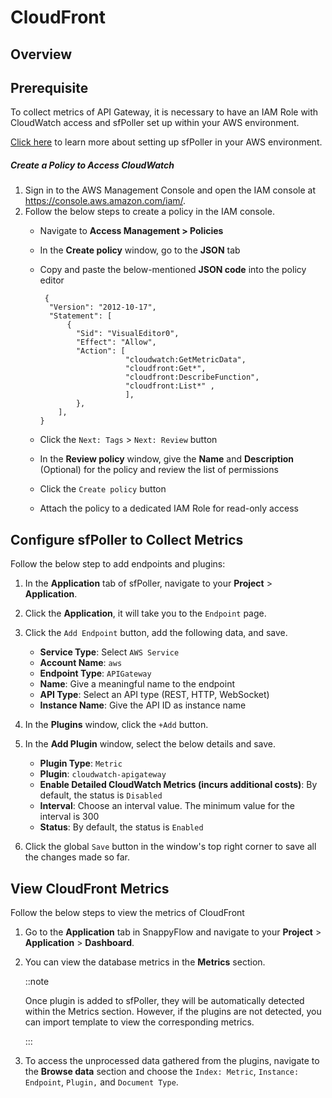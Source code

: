 # CloudFront

## Overview

## Prerequisite

To collect metrics of API Gateway, it is necessary to have an IAM Role with CloudWatch access and sfPoller set up within your AWS environment.

[Click here](/docs/snappyflow-saas/sfPoller/aws_setup) to learn more about setting up sfPoller in your AWS environment.

##### Create a Policy to Access CloudWatch

1. Sign in to the AWS Management Console and open the IAM console at https://console.aws.amazon.com/iam/.
2. Follow the below steps to create a policy in the IAM console.
   - Navigate to **Access Management > Policies**
   - In the **Create policy** window, go to the **JSON** tab
   - Copy and paste the below-mentioned **JSON code** into the policy editor

     ```
      {
       "Version": "2012-10-17",
       "Statement": [
           {
             "Sid": "VisualEditor0",
             "Effect": "Allow",
             "Action": [
                        "cloudwatch:GetMetricData",  
                        "cloudfront:Get*", 
                        "cloudfront:DescribeFunction", 
                        "cloudfront:List*" ,
                        ],
             },
         ],
     }
     ```
   - Click the `Next: Tags` > `Next: Review` button
   - In the **Review policy** window, give the **Name** and **Description** (Optional) for the policy and review the list of permissions
   - Click the `Create policy` button
   - Attach the policy to a dedicated IAM Role for read-only access

## Configure sfPoller to Collect Metrics

Follow the below step to add endpoints and plugins:

1. In the **Application** tab of sfPoller, navigate to your **Project** > **Application**.

2. Click the **Application**, it will take you to the `Endpoint` page.

3. Click the `Add Endpoint` button, add the following data, and save.

   - **Service Type**: Select `AWS Service`
   - **Account Name**: `aws`
   - **Endpoint Type**: `APIGateway`
   - **Name**: Give a meaningful name to the endpoint
   - **API Type**: Select an API type (REST, HTTP, WebSocket)
   - **Instance Name**: Give the API ID as instance name

4. In the **Plugins** window, click the `+Add` button.

5. In the **Add Plugin** window, select the below details and save.

   - **Plugin Type**: `Metric`
   - **Plugin**: `cloudwatch-apigateway`
   - **Enable Detailed CloudWatch Metrics (incurs additional costs)**: By default, the status is `Disabled`
   - **Interval**: Choose an interval value. The minimum value for the interval is 300
   - **Status**: By default, the status is `Enabled`

6. Click the global `Save` button in the window's top right corner to save all the changes made so far.

   

## View CloudFront Metrics

Follow the below steps to view the metrics of CloudFront

1. Go to the **Application** tab in SnappyFlow and navigate to your **Project** > **Application** > **Dashboard**.

2. You can view the database metrics in the **Metrics** section.

   ::note

   Once plugin is added to sfPoller, they will be automatically detected within the Metrics section. However, if the plugins are not detected, you can import template to view the corresponding metrics.

   :::

3. To access the unprocessed data gathered from the plugins, navigate to the **Browse data** section and choose the `Index: Metric`, `Instance: Endpoint`, `Plugin,` and `Document Type`.







